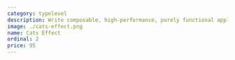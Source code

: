```yaml
---
category: typelevel
description: Write composable, high-performance, purely functional applications and become productive with Cats Effect, one of the most powerful libraries for Scala.
image: ./cats-effect.png
name: Cats Effect
ordinal: 2
price: 95
---
```


